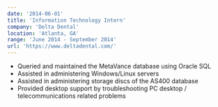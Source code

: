 ```yaml
---
date: '2014-06-01'
title: 'Information Technology Intern'
company: 'Delta Dental'
location: 'Atlanta, GA'
range: 'June 2014 - September 2014'
url: 'https://www.deltadental.com/'
---
```


- Queried and maintained the MetaVance database using Oracle SQL
- Assisted in administering Windows/Linux servers
- Assisted in administering storage discs of the AS400 database
- Provided desktop support by troubleshooting PC desktop / telecommunications related problems
